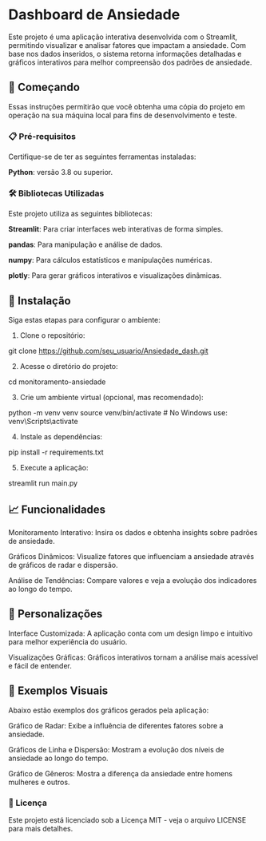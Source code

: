# Dashboard de Ansiedade

Este projeto é uma aplicação interativa desenvolvida com o Streamlit, permitindo visualizar e analisar fatores que impactam a ansiedade. Com base nos dados inseridos, o sistema retorna informações detalhadas e gráficos interativos para melhor compreensão dos padrões de ansiedade.

## 🚀 Começando

Essas instruções permitirão que você obtenha uma cópia do projeto em operação na sua máquina local para fins de desenvolvimento e teste.

### 📋 Pré-requisitos

Certifique-se de ter as seguintes ferramentas instaladas:

**Python**: versão 3.8 ou superior.

### 🛠️ Bibliotecas Utilizadas

Este projeto utiliza as seguintes bibliotecas:

**Streamlit**: Para criar interfaces web interativas de forma simples.

**pandas**: Para manipulação e análise de dados.

**numpy**: Para cálculos estatísticos e manipulações numéricas.

**plotly**: Para gerar gráficos interativos e visualizações dinâmicas.


## 🔧 Instalação

Siga estas etapas para configurar o ambiente:

1. Clone o repositório:

  git clone https://github.com/seu_usuario/Ansiedade_dash.git

2. Acesse o diretório do projeto:

  cd monitoramento-ansiedade

3. Crie um ambiente virtual (opcional, mas recomendado):

  python -m venv venv
  source venv/bin/activate  # No Windows use: venv\Scripts\activate

4. Instale as dependências:

  pip install -r requirements.txt

5. Execute a aplicação:

  streamlit run main.py


## 📈 Funcionalidades

Monitoramento Interativo: Insira os dados e obtenha insights sobre padrões de ansiedade.

Gráficos Dinâmicos: Visualize fatores que influenciam a ansiedade através de gráficos de radar e dispersão.

Análise de Tendências: Compare valores e veja a evolução dos indicadores ao longo do tempo.

## 🎨 Personalizações

Interface Customizada: A aplicação conta com um design limpo e intuitivo para melhor experiência do usuário.

Visualizações Gráficas: Gráficos interativos tornam a análise mais acessível e fácil de entender.

## 📸 Exemplos Visuais

Abaixo estão exemplos dos gráficos gerados pela aplicação:

  Gráfico de Radar: Exibe a influência de diferentes fatores sobre a ansiedade.
  
  Gráficos de Linha e Dispersão: Mostram a evolução dos níveis de ansiedade ao longo do tempo.
  
  Gráfico de Gêneros: Mostra a diferença da ansiedade entre homens mulheres e outros.

### 📄 Licença

Este projeto está licenciado sob a Licença MIT - veja o arquivo LICENSE para mais detalhes.
